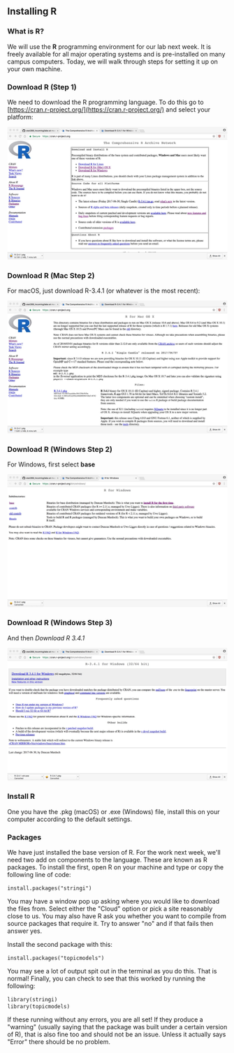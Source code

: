 ## Installing R

### What is R?

We will use the **R** programming environment for our lab next week. It is freely
available for all major operating systems and is pre-installed on many campus
computers. Today, we will walk through steps for setting it up on your own machine.

### Download R (Step 1)

We need to download the R programming language. To do
this go to [https://cran.r-project.org/](https://cran.r-project.org/)
and select your platform:

![](img/cran01.jpeg)

### Download R (Mac Step 2)

For macOS, just download R-3.4.1 (or whatever is the most recent):

![](img/cran02.jpeg)

### Download R (Windows Step 2)

For Windows, first select **base**

![](img/cran03.jpeg)

### Download R (Windows Step 3)

And then *Download R 3.4.1*

![](img/cran04.jpeg)

### Install R 

One you have the .pkg (macOS) or .exe (Windows) file,
install this on your computer according to the default
settings. 

### Packages

We have just installed the base version of R. For the work next
week, we'll need two add on components to the language. These
are known as R packages. To install the first, open R on your machine
and type or copy the following line of code:

```{r}
install.packages("stringi")
```

You may have a window pop up asking where you would like to download
the files from. Select either the "Cloud" option or pick a site reasonably
close to us. You may also have R ask you whether you want to compile from
source packages that require it. Try to answer "no" and if that fails then
answer yes.

Install the second package with this:

```{r}
install.packages("topicmodels")
```

You may see a lot of output spit out in the terminal as you do this. That
is normal! Finally, you can check to see that this worked by running the
following:

```{r}
library(stringi)
library(topicmodels)
```

If these running without any errors, you are all set! If they produce a
"warning" (usually saying that the package was built under a certain 
version of R), that is also fine too and should not be an issue. Unless
it actually says "Error" there should be no problem.
